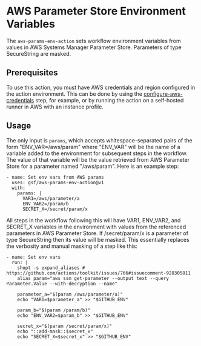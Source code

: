 # AWS Parameter Store Environment Variables

The `aws-params-env-action` sets workflow environment variables from values in AWS Systems Manager Parameter Store. Parameters of type SecureString are masked.

## Prerequisites

To use this action, you must have AWS credentials and region configured in the action environment. This can be done by using the [configure-aws-credentials](https://github.com/aws-actions/configure-aws-credentials) step, for example, or by running the action on a self-hosted runner in AWS with an instance profile.

## Usage

The only input is `params`, which accepts whitespace-separated pairs of the form "ENV_VAR=/aws/param" where "ENV_VAR" will be the name of a variable added to the environment for subsequent steps in the workflow. The value of that variable will be the value retrieved from AWS Parameter Store for a parameter named "/aws/param". Here is an example step:

```
- name: Set env vars from AWS params
  uses: gsf/aws-params-env-action@v1
  with:
    params: |
      VAR1=/aws/parameter/a
      ENV_VAR2=/param/b
      SECRET_X=/secret/param/x
```

All steps in the workflow following this will have VAR1, ENV_VAR2, and SECRET_X variables in the environment with values from the referenced parameters in AWS Parameter Store. If /secret/param/x is a parameter of type SecureString then its value will be masked. This essentially replaces the verbosity and manual masking of a step like this:

```
- name: Set env vars
  run: |
    shopt -s expand_aliases # https://github.com/actions/toolkit/issues/766#issuecomment-928305811
    alias param="aws ssm get-parameter --output text --query Parameter.Value --with-decryption --name"

    parameter_a="$(param /aws/parameter/a)"
    echo "VAR1=$parameter_a" >> "$GITHUB_ENV"

    param_b="$(param /param/b)"
    echo "ENV_VAR2=$param_b" >> "$GITHUB_ENV"

    secret_x="$(param /secret/param/x)"
    echo "::add-mask::$secret_x"
    echo "SECRET_X=$secret_x" >> "$GITHUB_ENV"
```
